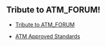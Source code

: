 ## Tribute to ATM_FORUM!
* [Tribute to ATM_FORUM](https://web.archive.org/web/20050701081559/http://www.atmforum.com)

* [ATM Approved Standards](https://web.archive.org/web/20050715034550/http://www.atmforum.com/standards/approved.html)
